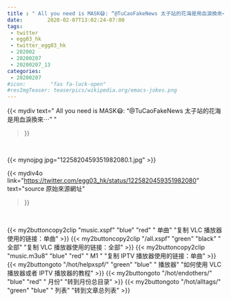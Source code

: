 ```yaml
---
title : " All you need is MASK😷: “@TuCaoFakeNews 太子站的花海是用血淚換來⋯”  "
date:        2020-02-07T13:02:24-07:00
tags:
 - twitter
 - egg03_hk
 - twitter_egg03_hk
 - 202002
 - 20200207
 - 20200207_13
categories:
 - 20200207
#icon:        "fas fa-lock-open"
#resImgTeaser: teaserpics/wikipedia.org/emacs-jokes.png
---
```


{{< mydiv text=" All you need is MASK😷: “@TuCaoFakeNews 太子站的花海是用血淚換來⋯”  "
>}}
<br>


 {{< mynojpg jpg="1225820459351982080.1.jpg" >}}<br> 



{{< mydiv4o link="https://twitter.com/egg03_hk/status/1225820459351982080"
text="source 原始來源網址"
>}}


<br>





{{< my2buttoncopy2clip "music.xspf"        "blue"   "red"    " 单曲"  "复制 VLC 播放器使用的链接：单曲" >}} {{< my2buttoncopy2clip "/all.xspf"         "green"  "black"  " 全部"  "复制 VLC 播放器使用的链接：全部" >}} {{< my2buttoncopy2clip "music.m3u8"        "blue"   "red"    " M1 "    "复制 IPTV 播放器使用的链接：单曲" >}} {{< my2buttongoto      "/hot/helpxspf/"    "green"  "blue"   " 播放器" "如何使用 VLC 播放器或者 IPTV 播放器的教程" >}} {{< my2buttongoto      "/hot/endothers/"   "blue"   "red"    " 月份"   "转到月份总目录" >}} {{< my2buttongoto      "/hot/alltags/"     "green"  "blue"   " 列表"   "转到文章总列表" >}} 
